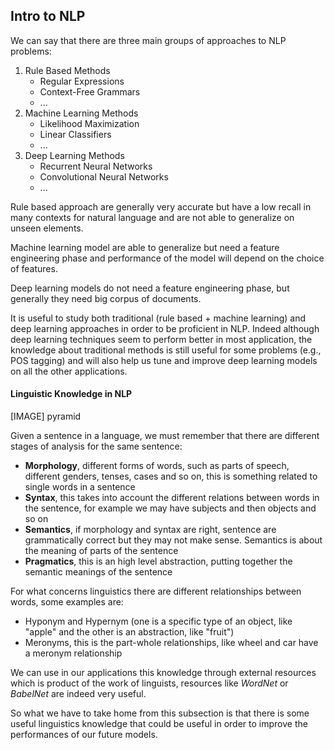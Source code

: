 ## Intro to NLP


We can say that there are three main groups of approaches to NLP problems:

1. Rule Based Methods
    * Regular Expressions
    * Context-Free Grammars
    * ...
2. Machine Learning Methods
    * Likelihood Maximization
    * Linear Classifiers
    * ...
3. Deep Learning Methods
    * Recurrent Neural Networks
    * Convolutional Neural Networks
    * ...

Rule based approach are generally very accurate but have a low recall in many
contexts for natural language and are not able to generalize on unseen elements.

Machine learning model are able to generalize but need a feature engineering
phase and performance of the model will depend on the choice of features.

Deep learning models do not need a feature engineering phase, but generally they
need big corpus of documents.

It is useful to study both traditional (rule based + machine learning) and deep 
learning approaches in order to be proficient in NLP. Indeed although deep 
learning techniques seem to perform better in most application, the knowledge
about traditional methods is still useful for some problems (e.g., POS tagging)
and will also help us tune and improve deep learning models on all the other
applications.

#### Linguistic Knowledge in NLP
[IMAGE] pyramid

Given a sentence in a language, we must remember that there are different stages
of analysis for the same sentence:

* **Morphology**, different forms of words, such as parts of speech,
  different genders, tenses, cases and so on, this is something related to
  single words in a sentence
* **Syntax**, this takes into account the different relations between words in
    the sentence, for example we may have subjects and then objects and so on
* **Semantics**, if morphology and syntax are right, sentence are grammatically
    correct but they may not make sense. Semantics is about the meaning of parts
    of the sentence
* **Pragmatics**, this is an high level abstraction, putting together the
    semantic meanings of the sentence


For what concerns linguistics there are different relationships between words,
some examples are:
* Hyponym and Hypernym (one is a specific type of an object, like "apple" and the
    other is an abstraction, like "fruit")
* Meronyms, this is the part-whole relationships, like wheel and car have a
    meronym relationship

We can use in our applications this knowledge through external resources which
is product of the work of linguists, resources like *WordNet* or *BabelNet* are
indeed very useful.

So what we have to take home from this subsection is that there is some useful
linguistics knowledge that could be useful in order to improve the performances
of our future models.

